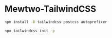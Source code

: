 # Mewtwo-TailwindCSS

``` bash
npm install -D tailwindcss postcss autoprefixer

npx tailwindcss init -p
```